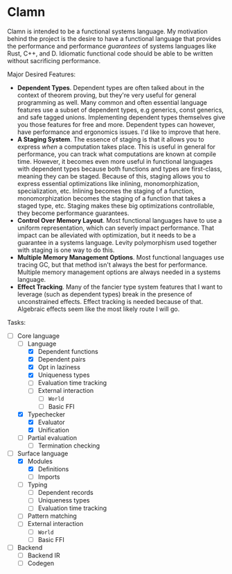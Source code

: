 # Clamn

Clamn is intended to be a functional systems language. My motivation behind the project is the desire to have a functional language that provides the performance and performance *guarantees* of systems languages like Rust, C++, and D. Idiomatic functional code should be able to be written without sacrificing performance.

Major Desired Features:
* **Dependent Types**. Dependent types are often talked about in the context of theorem proving, but they're very useful for general programming as well. Many common and often essential language features use a subset of dependent types, e.g generics, const generics, and safe tagged unions. Implementing dependent types themselves give you those features for free and more. Dependent types can however, have performance and ergonomics issues. I'd like to improve that here.
* **A Staging System**. The essence of staging is that it allows you to express *when* a computation takes place. This is useful in general for performance, you can track what computations are known at compile time. However, it becomes even more useful in functional languages with dependent types because both functions and types are first-class, meaning they can be staged. Because of this, staging allows you to express essential optimizations like inlining, monomorphization, specialization, etc. Inlining becomes the staging of a function, monomorphization becomes the staging of a function that takes a staged type, etc. Staging makes these big optimizations controllable, they become performance guarantees.
* **Control Over Memory Layout**. Most functional languages have to use a uniform representation, which can severly impact performance. That impact can be alleviated with optimization, but it needs to be a guarantee in a systems language. Levity polymorphism used together with staging is one way to do this.
* **Multiple Memory Management Options**. Most functional languages use tracing GC, but that method isn't always the best for performance. Multiple memory management options are always needed in a systems language.
* **Effect Tracking**. Many of the fancier type system features that I want to leverage (such as dependent types) break in the presence of unconstrained effects. Effect tracking is needed because of that. Algebraic effects seem like the most likely route I will go.

Tasks:
- [ ] Core language
	- [ ] Language
		- [x] Dependent functions
		- [x] Dependent pairs
		- [x] Opt in laziness
		- [x] Uniqueness types
		- [ ] Evaluation time tracking
		- [ ] External interaction
			- [ ] `World`
			- [ ] Basic FFI 
	- [x] Typechecker
		- [x] Evaluator
		- [x] Unification
	- [ ] Partial evaluation
		- [ ] Termination checking
- [ ] Surface language
	- [x] Modules
		- [x] Definitions
		- [ ] Imports
	- [ ] Typing
		- [ ] Dependent records
		- [ ] Uniqueness types
		- [ ] Evaluation time tracking
	- [ ] Pattern matching
	- [ ] External interaction
		- [ ] `World`
		- [ ] Basic FFI
- [ ] Backend
	- [ ] Backend IR
	- [ ] Codegen